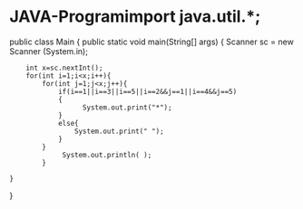 # JAVA-Programimport java.util.*;
public class Main
{
	public static void main(String[] args) {
	    Scanner sc = new Scanner (System.in);
	    
	    int x=sc.nextInt();
	    for(int i=1;i<x;i++){
	        for(int j=1;j<x;j++){
	            if(i==1||i==3||i==5||i==2&&j==1||i==4&&j==5)
	            {
	                  System.out.print("*");
	            }
	            else{
	                System.out.print(" ");
	            }
	        }
	             System.out.println( );
	        }
	    
	}
}
	

	    

